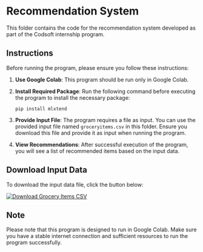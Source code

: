 # Recommendation System

This folder contains the code for the recommendation system developed as part of the Codsoft internship program.

## Instructions

Before running the program, please ensure you follow these instructions:

1. **Use Google Colab**: This program should be run only in Google Colab.

2. **Install Required Package**: Run the following command before executing the program to install the necessary package:

    ```
    pip install mlxtend
    ```

3. **Provide Input File**: The program requires a file as input. You can use the provided input file named `groceryitems.csv` in this folder. Ensure you download this file and provide it as input when running the program.

4. **View Recommendations**: After successful execution of the program, you will see a list of recommended items based on the input data.

## Download Input Data

To download the input data file, click the button below:

[![Download Grocery Items CSV](https://img.shields.io/badge/Download-CSV-blue)](https://raw.githubusercontent.com/TrinadhKatlgunta/CODSOFT/main/Task4_RecommendationSystem/groceryitems.csv)

## Note

Please note that this program is designed to run in Google Colab. Make sure you have a stable internet connection and sufficient resources to run the program successfully.
